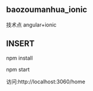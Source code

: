  baozoumanhua_ionic
 -----------------
 技术点 angular+ionic

 INSERT
 --------
 npm install

 npm start

 访问:http://localhost:3060/home

